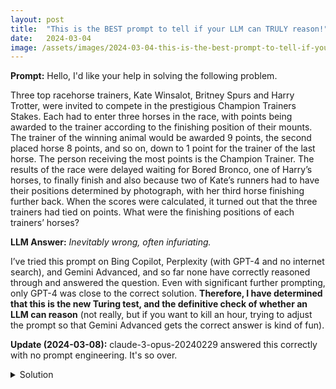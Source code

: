 ```yaml
---
layout: post
title:  "This is the BEST prompt to tell if your LLM can TRULY reason!"
date:   2024-03-04
image: /assets/images/2024-03-04-this-is-the-best-prompt-to-tell-if-your-llm-can-truly-reason/soy.jpeg
---
```


**Prompt:**
Hello, I'd like your help in solving the following problem.

Three top racehorse trainers, Kate Winsalot, Britney Spurs and Harry Trotter, were invited to compete in the prestigious Champion Trainers Stakes.
Each had to enter three horses in the race, with points being awarded to the trainer according to the finishing position of their mounts. The trainer of the winning animal would be awarded 9 points, the second placed horse 8 points, and so on, down to 1 point for the trainer of the last horse. The person receiving the most points is the Champion Trainer.
The results of the race were delayed waiting for Bored Bronco, one of Harry’s horses, to finally finish and also because two of Kate’s runners had to have their positions determined by photograph, with her third horse finishing further back.
When the scores were calculated, it turned out that the three trainers had tied on points.
What were the finishing positions of each trainers’ horses?

**LLM Answer:**
*Inevitably wrong, often infuriating.*

I’ve tried this prompt on Bing Copilot, Perplexity (with GPT-4 and no internet search), and Gemini Advanced, and so far none have correctly reasoned through and answered the question. Even with significant further prompting, only GPT-4 was close to the correct solution. **Therefore, I have determined that this is the new Turing test, and the definitive check of whether an LLM can reason** (not really, but if you want to kill an hour, trying to adjust the prompt so that Gemini Advanced gets the correct answer is kind of fun).

**Update (2024-03-08):** claude-3-opus-20240229 answered this correctly with no prompt engineering. It's so over.

<details>
  <summary>Solution</summary>
  H, B, K, K, H, B, B, K, H
</details>
